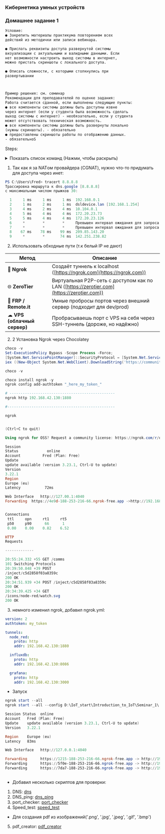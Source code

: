 ### Кибернетика умных устройств
### Домашнее задание 1
```txt
Условие:
● Закрепить материалы практикума повторением всех
действий из методички или записи вебинара.

● Прислать реквизиты доступа развернутой системы
визуализации с актуальными и валидными данными. Если
нет возможности настроить выход системы в интернет,
можно пристать скриншоты с локального доступа.

● Описать сложности, с которыми столкнулись при
развертывании



Пример решения: см. семинар
Рекомендации для преподавателей по оценке задания:
Работа считается сданной, если выполнены следующие пункты:
● все компоненты системы должны быть доступны извне
через интернет (если у студента была возможность сделать
выход системы с интернет) - необязательно, если у студента
может отсутствовать техническая возможность.
● все компоненты системы должны быть развернуты локально
(нужны скриншоты). - обязательно
● предоставлены скриншоты работы по отображению данных.
- обязательноS

```

Steps:
<details> <summary>Показать список команд (Нажми, чтобы раскрыть)</summary>

```sh
#!/bin/bash 

_______________________________________________________________________________

cat > /etc/default/grub <<EOF
GRUB_DEFAULT=0
GRUB_TIMEOUT=0
GRUB_DISTRIBUTOR=`lsb_release -i -s 2> /dev/null || echo Debian`
GRUB_CMDLINE_LINUX_DEFAULT="quiet text mitigations=off nowatchdog processor.ignore_ppc=1 cpufreq.default_governor=performance ipv6.disable=1 apparmor=0 selinux=0 debug=-1"
GRUB_CMDLINE_LINUX=""
GRUB_DISABLE_LINUX_RECOVERY=true
GRUB_DISABLE_OS_PROBER=true
GRUB_TERMINAL=console
EOF


echo "net.ipv4.ip_forward=1" >> /etc/sysctl.conf && \
echo "net.ipv4.conf.all.forwarding=1" >> /etc/sysctl.conf && \
sysctl -p /etc/sysctl.conf && \
systemctl stop cron && \
systemctl stop apparmor && \
systemctl stop console-setup && \
systemctl stop keyboard-setup && \
systemctl disable cron && \
systemctl disable apparmor && \
systemctl disable console-setup && \
systemctl disable keyboard-setup && \
systemctl set-default multi-user.target && \
apt install -y sudo curl wget gnupg2 systemd-timesyncd htop && \
sed -i 's/#NTP=/NTP=1.ru.pool.ntp.org/' /etc/systemd/timesyncd.conf && \
systemctl restart systemd-timesyncd && \
update-grub && \
reboot

df -h
_______________________________________________________________________________

# Установка Mosquitto 2.0.18 + настройка 

sudo apt install -y mosquitto mosquitto-clients
sudo mosquitto_passwd -c /etc/mosquitto/passwd IoT && \
sudo chmod 777 /etc/mosquitto/passwd
123
123

sudo cat > /etc/mosquitto/conf.d/default.conf <<EOF
allow_anonymous false
password_file /etc/mosquitto/passwd
listener 1883
EOF


sudo systemctl restart mosquitto

mosquitto_sub -h 192.168.42.130 -p 1883 -t GB -u "IoT" -P "123"

mosquitto_pub -h 192.168.42.130 -p 1883 -t GB -m "Hello, GB!" -u "IoT" -P "123"

mosquitto_pub -h 192.168.42.130 -p 1883 -t GB -m "Hello agin" -u "IoT" -P "123"
mosquitto_pub -h 192.168.42.130 -p 1883 -t GB -m "2222.5" -u "IoT" -P "123"

_______________________________________________________________________________

# Установка Node.js 20 + node-red + админка


sudo apt-get update && sudo apt-get install -y ca-certificates curl gnupg && \
curl -fsSL https://deb.nodesource.com/gpgkey/nodesource-repo.gpg.key | sudo gpg --dearmor -o /etc/apt/keyrings/nodesource.gpg && \
NODE_MAJOR=22 && \
echo "deb [signed-by=/etc/apt/keyrings/nodesource.gpg] https://deb.nodesource.com/node_$NODE_MAJOR.x nodistro main" | sudo tee /etc/apt/sources.list.d/nodesource.list && \
sudo apt-get update && sudo apt-get install nodejs -y && \
bash <(curl -sL https://raw.githubusercontent.com/node-red/linux-installers/master/deb/update-nodejs-and-nodered) && \
sudo systemctl enable nodered && \
sudo systemctl start nodered

# 'Устновить палитру node-red-contrib-influxdb node-red-node-random/random-generator_node-red-contrib'
# admin
# darfie2211
# user
# darfie2211

# http://192.168.42.130:1880/

_______________________________________________________________________________


# Установка WireGuard
sudo curl -O https://raw.githubusercontent.com/angristan/wireguard-install/master/wireguard-install.sh && \
sudo chmod +x wireguard-install.sh && \
sudo ./wireguard-install.sh

sudo nano /etc/wireguard/wg0.conf
'remove all ipv6'

sudo systemctl restart wg-quick@wg0
reboot

wg show

root@debian:~# wg show
interface: wg0
  public key: fke//iPzZlH06+aj1gBjOW0ZfKZKoyQ993XrdYOeFT8=
  private key: (hidden)
  listening port: 52588

peer: BtWyS3dwdnzFbB337K3Ve+L7kOixmd26tCuTsfXYLRU=
  preshared key: (hidden)
  endpoint: 192.168.42.1:64379
  allowed ips: 10.66.66.2/32
  latest handshake: 1 minute, 41 seconds ago
  transfer: 4.08 MiB received, 334.01 KiB sent
root@debian:~# 

_______________________________________________________________________________

# Установка InfluxDB2 + Telegraf + Grafana (версии надо актуализировать вручную на сайтах по загрузке)

sudo wget -q https://repos.influxdata.com/influxdata-archive_compat.key && \
sudo echo '393e8779c89ac8d958f81f942f9ad7fb82a25e133faddaf92e15b16e6ac9ce4c influxdata-archive_compat.key' | sha256sum -c && cat influxdata-archive_compat.key | gpg --dearmor | sudo tee /etc/apt/trusted.gpg.d/influxdata-archive_compat.gpg > /dev/null && \
sudo echo 'deb [signed-by=/etc/apt/trusted.gpg.d/influxdata-archive_compat.gpg] https://repos.influxdata.com/debian stable main' | sudo tee /etc/apt/sources.list.d/influxdata.list && \
sudo apt-get install -y adduser libfontconfig1 musl && \
sudo wget https://dl.grafana.com/oss/release/grafana_11.1.0_amd64.deb && \
sudo dpkg -i grafana_11.1.0_amd64.deb && \
sudo rm /root/grafana_11.1.0_amd64.deb && \
sudo systemctl enable grafana-server && \
sudo systemctl start grafana-server && \
sudo apt-get update && sudo apt-get install -y influxdb2 telegraf && \
sudo systemctl start influxd && \
sudo systemctl enable telegraf


http://192.168.42.130:8086/onboarding/2

# ZAM7zNEf3HKezSrCxEAbMQ4t3pW8-u7KcCl1fb1TqP32NYeVZMIfKVjudrl8HZLWP3BudoZBDKFNdDS3Co9U_Q==

sudo cat > /etc/telegraf/telegraf.conf <<EOF
# Configuration for telegraf agent
[agent]
  interval = "15s"
  round_interval = true
  metric_batch_size = 250
  metric_buffer_limit = 2500
  collection_jitter = "0s"
  flush_interval = "15s"
  flush_jitter = "0s"
  precision = ""
  hostname = ""
  omit_hostname = false

[[outputs.influxdb_v2]]
  urls = ["http://192.168.42.130:8086"]
  token = "ZAM7zNEf3HKezSrCxEAbMQ4t3pW8-u7KcCl1fb1TqP32NYeVZMIfKVjudrl8HZLWP3BudoZBDKFNdDS3Co9U_Q=="
  organization = "IoT"
  bucket = "IoT"

[[inputs.mqtt_consumer]]
  servers = ["tcp://192.168.42.130:1883"]
  topics = ["#"]
  username = "IoT"
  password = "123"
  data_format = "value"
  data_type = "float"
EOF


#Фикс запуска Telegraf
sudo sed -i 14i\ 'RestartSec=2s' /lib/systemd/system/telegraf.service && \
sudo systemctl daemon-reload


# #Grafana на 80 порт (вместо 3000) - опционально, для доступа без указания порта
# sudo sed -i 's/;http_port = 3000/http_port = 80/' /etc/grafana/grafana.ini && \
# sudo sed -i 52i\ 'CapabilityBoundingSet=CAP_NET_BIND_SERVICE' /lib/systemd/system/grafana-server.service && \
# sudo sed -i 53i\ 'AmbientCapabilities=CAP_NET_BIND_SERVICE' /lib/systemd/system/grafana-server.service && \
# sudo sed -i 54i\ 'PrivateUsers=false' /lib/systemd/system/grafana-server.service && \
# sudo systemctl daemon-reload && \
# sudo systemctl restart grafana-server




# node-red-contrib-influxdb
# random-generator_node-red-contrib

```
</details>

1. Так как я за NATом провайдера (CGNAT), нужно что-то придумать для доступа через инет: 
```ps1
PS C:\Users\Fred> tracert 8.8.8.8
Трассировка маршрута к dns.google [8.8.8.8]
с максимальным числом прыжков 30:

  1     1 ms     1 ms     1 ms  192.168.0.1
  2     1 ms     2 ms     1 ms  dsldevice.lan [192.168.1.254]
  3     4 ms     2 ms     4 ms  10.104.0.1
  4     5 ms     4 ms     4 ms  172.20.23.73
  5     5 ms     4 ms     4 ms  172.20.23.126
  6     *        *        *     Превышен интервал ожидания для запроса.
  7     *        *        *     Превышен интервал ожидания для запроса.
  8    67 ms    78 ms    99 ms  209.85.143.20
  9     *        *       74 ms  142.251.238.82

```

2. Использовать обходные пути (т.к белый IP не дают)

| Метод                       | Описание                                                                                  |
| --------------------------- | ----------------------------------------------------------------------------------------- |
| 🧩 **Ngrok**                | Создаёт туннель к localhost ([https://ngrok.com](https://ngrok.com))                      |
| 🌐 **ZeroTier**             | Виртуальная P2P-сеть с доступом как по LAN ([https://zerotier.com](https://zerotier.com)) |
| 🧱 **FRP / Remote.it**      | Умные пробросы портов через внешний сервер (подходит для dev/prod)                        |
| ☁ **VPS (облачный сервер)** | Пробрасываешь порт с VPS на себя через SSH-туннель (дороже, но надёжно)                   |

2. 2 Установка Ngrok через Chocolatey

```ps1
choco -v
Set-ExecutionPolicy Bypass -Scope Process -Force;
[System.Net.ServicePointManager]::SecurityProtocol = [System.Net.ServicePointManager]::SecurityProtocol -bor 3072;
iex ((New-Object System.Net.WebClient).DownloadString('https://community.chocolatey.org/install.ps1'))

choco -v

choco install ngrok -y
ngrok config add-authtoken "_here_my_token_"

# ------------------------------------------------
ngrok http 192.168.42.130:1880

#-------------------------------------------------

ngrok


(Ctrl+C to quit)

Using ngrok for OSS? Request a community license: https://ngrok.com/r/oss 

Session
Status             online
Account          Fred (Plan: Free)
Update
update available (version 3.23.1, Ctrl-U to update) 
Version            
3.22.1
Region             
Europe (eu)
Latency           72ms

Web Interface   http://127.00.1:4040
Forwarding  https://4e9d-188-253-216-66.ngrok-free.app ->http://192.168.42.130:1880 


Connections        
 ttl     opn     rt1     rt5   
 p50     p90      66      1   
 0.00    0.00    0.82    6.52

HTTP
Requests           

-------------

20:55:24.332 +55 GET /comms           
101 Switching Protocols
20:39:50.848 +39 POST
/inject/c5d2858f03a8359c       
200 OK
20:34:51.939 +34 POST /inject/c5d2858f03a8359c     
200 OK
20:34:39.425 +34 GET
/icons/node-red/watch.svg       
200 OK
```

3. немного изменил ngrok, добавил  ngrok.yml:

```yaml
version: 2
authtoken: my_token

tunnels:
  node_red:
    proto: http
    addr: 192.168.42.130:1880

  influxdb:
    proto: http
    addr: 192.168.42.130:8086

  grafana:
    proto: http
    addr: 192.168.42.130:3000

```
* Запуск
```ps1
ngrok start --all
ngrok start --all --config D:\IoT_start\Introduction_to_IoT\Seminar_1\.ngrok2\ngrok.yml
```
```ps1
Session Status  online
Account   Fred (Plan: Free)
Update    update available (version 3.23.1, Ctrl-U to update) 
Version   3.22.1

Region    Europe (eu)
Latency   83ms

Web Interface   http://127.0.0.1:4040

Forwarding      https://1215-188-253-216-66.ngrok-free.app -> http://192.168.42.130:8086 
Forwarding      https://5f0e-188-253-216-66.ngrok-free.app -> http://192.168.42.130:3000 
Forwarding      https://7da7-188-253-216-66.ngrok-free.app -> http://192.168.42.130:1880
 

```
* Добавил несколько скриптов для проверки:
 1. DNS: [dns](https://github.com/555-F-a-r-id-555/Introduction_to_IoT/blob/main/Seminar_1/DNS.py)
 2. DNS_ping: [dns_ping](https://github.com/555-F-a-r-id-555/Introduction_to_IoT/blob/main/Seminar_1/ping_v2.py)
 3. port_checker: [port_checker](https://github.com/555-F-a-r-id-555/Introduction_to_IoT/blob/main/Seminar_1/port_checker_v2.py)
 4. Speed_test: [speed_test](https://github.com/555-F-a-r-id-555/Introduction_to_IoT/blob/main/Seminar_1/internet_speed_test.py)
 * Для создания pdf из изображений('.png', '.jpg', '.jpeg', '.gif', '.bmp')
 5. pdf_creator: [pdf_creator](https://github.com/555-F-a-r-id-555/Introduction_to_IoT/blob/main/Seminar_1/pdf_creator.py)







